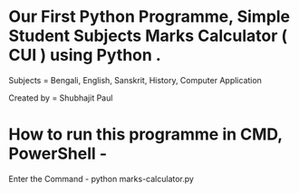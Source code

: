 # Our First Python Programme, Simple Student Subjects Marks Calculator ( CUI ) using Python .

Subjects = Bengali, English, Sanskrit, History, Computer Application

Created by = Shubhajit Paul

# How to run this programme in CMD, PowerShell - 
Enter the Command - python marks-calculator.py
